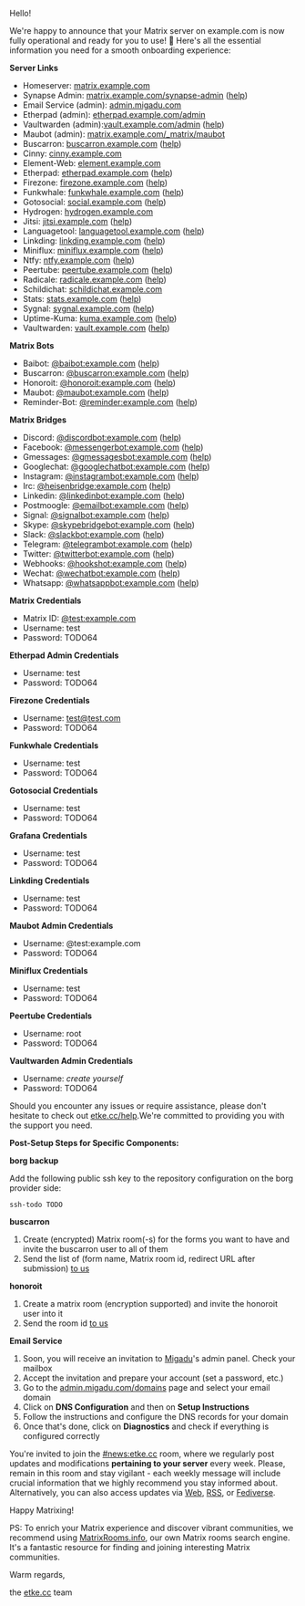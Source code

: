 Hello!

We're happy to announce that your Matrix server on example.com is now fully operational and ready for you to use! 🎉
Here's all the essential information you need for a smooth onboarding experience:

**Server Links**

* Homeserver: [matrix.example.com](https://matrix.example.com)
* Synapse Admin: [matrix.example.com/synapse-admin](https://matrix.example.com/synapse-admin) ([help](https://etke.cc/help/extras/synapse-admin))
* Email Service (admin): [admin.migadu.com](https://admin.migadu.com)
* Etherpad (admin): [etherpad.example.com/admin](https://etherpad.example.com/admin)
* Vaultwarden (admin):[vault.example.com/admin](https://vault.example.com/admin) ([help](https://etke.cc/help/extras/vaultwarden))
* Maubot (admin): [matrix.example.com/_matrix/maubot](https://matrix.example.com/_matrix/maubot)
* Buscarron: [buscarron.example.com](https://buscarron.example.com) ([help](https://etke.cc/help/bots/buscarron))
* Cinny: [cinny.example.com](https://cinny.example.com)
* Element-Web: [element.example.com](https://element.example.com)
* Etherpad: [etherpad.example.com](https://etherpad.example.com) ([help](https://etke.cc/help/extras/etherpad))
* Firezone: [firezone.example.com](https://firezone.example.com) ([help](https://etke.cc/help/extras/firezone))
* Funkwhale: [funkwhale.example.com](https://funkwhale.example.com) ([help](https://etke.cc/help/extras/funkwhale))
* Gotosocial: [social.example.com](https://social.example.com) ([help](https://etke.cc/help/extras/gotosocial))
* Hydrogen: [hydrogen.example.com](https://hydrogen.example.com)
* Jitsi: [jitsi.example.com](https://jitsi.example.com) ([help](https://etke.cc/help/extras/jitsi))
* Languagetool: [languagetool.example.com](https://languagetool.example.com) ([help](https://etke.cc/help/extras/languagetool))
* Linkding: [linkding.example.com](https://linkding.example.com) ([help](https://etke.cc/help/extras/linkding))
* Miniflux: [miniflux.example.com](https://miniflux.example.com) ([help](https://etke.cc/help/extras/miniflux))
* Ntfy: [ntfy.example.com](https://ntfy.example.com) ([help](https://etke.cc/help/extras/ntfy))
* Peertube: [peertube.example.com](https://peertube.example.com) ([help](https://etke.cc/help/extras/peertube))
* Radicale: [radicale.example.com](https://radicale.example.com) ([help](https://etke.cc/help/extras/radicale))
* Schildichat: [schildichat.example.com](https://schildichat.example.com)
* Stats: [stats.example.com](https://stats.example.com) ([help](https://etke.cc/help/extras/prometheus-grafana))
* Sygnal: [sygnal.example.com](https://sygnal.example.com) ([help](https://etke.cc/help/extras/sygnal))
* Uptime-Kuma: [kuma.example.com](https://kuma.example.com) ([help](https://etke.cc/help/extras/uptime-kuma))
* Vaultwarden: [vault.example.com](https://vault.example.com) ([help](https://etke.cc/help/extras/vaultwarden))


**Matrix Bots**

* Baibot: [@baibot:example.com](https://matrix.to/#/@baibot:example.com) ([help](https://etke.cc/help/bots/baibot))
* Buscarron: [@buscarron:example.com](https://matrix.to/#/@buscarron:example.com) ([help](https://etke.cc/help/bots/buscarron))
* Honoroit: [@honoroit:example.com](https://matrix.to/#/@honoroit:example.com) ([help](https://etke.cc/help/bots/honoroit))
* Maubot: [@maubot:example.com](https://matrix.to/#/@maubot:example.com) ([help](https://etke.cc/help/bots/maubot))
* Reminder-Bot: [@reminder:example.com](https://matrix.to/#/@reminder:example.com) ([help](https://etke.cc/help/bots/reminder))


**Matrix Bridges**

* Discord: [@discordbot:example.com](https://matrix.to/#/@discordbot:example.com) ([help](https://etke.cc/help/bridges/mautrix-discord))
* Facebook: [@messengerbot:example.com](https://matrix.to/#/@messengerbot:example.com) ([help](https://etke.cc/help/bridges/mautrix-meta-messenger))
* Gmessages: [@gmessagesbot:example.com](https://matrix.to/#/@gmessagesbot:example.com) ([help](https://etke.cc/help/bridges/mautrix-gmessages))
* Googlechat: [@googlechatbot:example.com](https://matrix.to/#/@googlechatbot:example.com) ([help](https://etke.cc/help/bridges/mautrix-googlechat))
* Instagram: [@instagrambot:example.com](https://matrix.to/#/@instagrambot:example.com) ([help](https://etke.cc/help/bridges/mautrix-meta-instagram))
* Irc: [@heisenbridge:example.com](https://matrix.to/#/@heisenbridge:example.com) ([help](https://etke.cc/help/bridges/heisenbridge))
* Linkedin: [@linkedinbot:example.com](https://matrix.to/#/@linkedinbot:example.com) ([help](https://etke.cc/help/bridges/beeper-linkedin))
* Postmoogle: [@emailbot:example.com](https://matrix.to/#/@emailbot:example.com) ([help](https://etke.cc/help/bridges/postmoogle))
* Signal: [@signalbot:example.com](https://matrix.to/#/@signalbot:example.com) ([help](https://etke.cc/help/bridges/mautrix-signal))
* Skype: [@skypebridgebot:example.com](https://matrix.to/#/@skypebridgebot:example.com) ([help](https://etke.cc/help/bridges/go-skype-bridge))
* Slack: [@slackbot:example.com](https://matrix.to/#/@slackbot:example.com) ([help](https://etke.cc/help/bridges/mautrix-slack))
* Telegram: [@telegrambot:example.com](https://matrix.to/#/@telegrambot:example.com) ([help](https://etke.cc/help/bridges/mautrix-telegram))
* Twitter: [@twitterbot:example.com](https://matrix.to/#/@twitterbot:example.com) ([help](https://etke.cc/help/bridges/mautrix-twitter))
* Webhooks: [@hookshot:example.com](https://matrix.to/#/@hookshot:example.com) ([help](https://etke.cc/help/bridges/hookshot))
* Wechat: [@wechatbot:example.com](https://matrix.to/#/@wechatbot:example.com) ([help](https://etke.cc/help/bridges/wechat))
* Whatsapp: [@whatsappbot:example.com](https://matrix.to/#/@whatsappbot:example.com) ([help](https://etke.cc/help/bridges/mautrix-whatsapp))


**Matrix Credentials**

* Matrix ID: [@test:example.com](https://matrix.to/#/@test:example.com)
* Username: test
* Password: TODO64

**Etherpad Admin Credentials**

* Username: test
* Password: TODO64

**Firezone Credentials**

* Username: test@test.com
* Password: TODO64

**Funkwhale Credentials**

* Username: test
* Password: TODO64

**Gotosocial Credentials**

* Username: test
* Password: TODO64

**Grafana Credentials**

* Username: test
* Password: TODO64

**Linkding Credentials**

* Username: test
* Password: TODO64

**Maubot Admin Credentials**

* Username: @test:example.com
* Password: TODO64

**Miniflux Credentials**

* Username: test
* Password: TODO64

**Peertube Credentials**

* Username: root
* Password: TODO64

**Vaultwarden Admin Credentials**

* Username: _create yourself_
* Password: TODO64

Should you encounter any issues or require assistance, please don't hesitate to check out [etke.cc/help](https://etke.cc/help).We're committed to providing you with the support you need.

**Post-Setup Steps for Specific Components:**

**borg backup**

Add the following public ssh key to the repository configuration on the borg provider side:

```
ssh-todo TODO
```

**buscarron**

1. Create (encrypted) Matrix room(-s) for the forms you want to have and invite the buscarron user to all of them
2. Send the list of (form name, Matrix room id, redirect URL after submission) [to us](https://etke.cc/contacts/)

**honoroit**

1. Create a matrix room (encryption supported) and invite the honoroit user into it
2. Send the room id [to us](https://etke.cc/contacts/)

**Email Service**

1. Soon, you will receive an invitation to [Migadu](https://migadu.com/)'s admin panel. Check your mailbox
2. Accept the invitation and prepare your account (set a password, etc.)
3. Go to the [admin.migadu.com/domains](https://admin.migadu.com/domains) page and select your email domain
4. Click on **DNS Configuration** and then on **Setup Instructions**
5. Follow the instructions and configure the DNS records for your domain
6. Once that's done, click on **Diagnostics** and check if everything is configured correctly

You're invited to join the [#news:etke.cc](https://matrix.to/#/#news:etke.cc) room, where we regularly post updates and modifications **pertaining to your server** every week. Please, remain in this room and stay vigilant - each weekly message will include crucial information that we highly recommend you stay informed about. Alternatively, you can also access updates via [Web](https://etke.cc/news/), [RSS](https://etke.cc/news/index.xml), or [Fediverse](https://mastodon.matrix.org/@etkecc).

Happy Matrixing!

PS: To enrich your Matrix experience and discover vibrant communities, we recommend using [MatrixRooms.info](https://matrixrooms.info?utm_source=etke.cc&utm_medium=email&utm_campaign=onboarding), our own Matrix rooms search engine. It's a fantastic resource for finding and joining interesting Matrix communities.

Warm regards,

the [etke.cc](https://etke.cc) team
